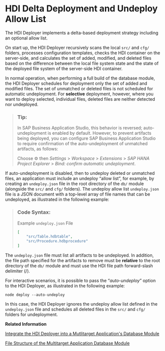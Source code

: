 <!-- loioebb0a1d1d41e4ab0a06ea951717e7d3d -->

<link rel="stylesheet" type="text/css" href="../css/sap-icons.css"/>

# HDI Delta Deployment and Undeploy Allow List

The HDI Deployer implements a delta-based deployment strategy including an optional allow list.

On start up, the HDI Deployer recursively scans the local `src/` and `cfg/` folders, processes configuration templates, checks the HDI container on the server-side, and calculates the set of added, modified, and deleted files based on the difference between the local file system state and the state of the deployed file system of the server-side HDI container.

In normal operation, when performing a full build of the database module, the HDI Deployer schedules for deployment only the set of added and modified files. The set of unmatched or deleted files is not scheduled for automatic undeployment. For **selective** deployment, however, where you want to deploy selected, individual files, deleted files are neither detected nor undeployed.

> ### Tip:  
> In SAP Business Application Studio, this behavior is reversed; auto-undeployment is enabled by default. However, to prevent artifacts being deployed, you can configure SAP Business Application Studio to require confirmation of the auto-undeployment of unmatched artifacts, as follows:
> 
> Choose :gear: then *Settings* \> *Workspace* \> *Extensions* \> *SAP HANA Project Explorer* \> *Bind: confirm automatic undeployment*.

If auto-undeployment is disabled, then to undeploy deleted or unmatched files, an application must include an undeploy “allow list”, for example, by creating an `undeploy.json` file in the root directory of the `db/` module \(alongside the `src/` and `cfg/` folders\). The undeploy allow list `undeploy.json` file is a JSON document with a top-level array of file names that can be undeployed, as illustrated in the following example:

> ### Code Syntax:  
> Example `undeploy.json` File
> 
> ```json
> [
>     "src/Table.hdbtable",
>     "src/Procedure.hdbprocedure"
> ]
> ```

The `undeploy.json` file must list all artifacts to be undeployed. In addition, the file path specified for the artifacts to remove must be **relative** to the root directory of the `db/` module and must use the HDI file path forward-slash delimiter \(/\).

For interactive scenarios, it is possible to pass the “*auto-undeploy*” option to the HDI Deployer, as illustrated in the following example:

```
node deploy --auto-undeploy
```

In this case, the HDI Deployer ignores the undeploy allow list defined in the `undeploy.json` file and schedules all deleted files in the `src/` and `cfg/` folders for undeployment.

**Related Information**  


[Integrate the HDI Deployer into a Mutlitarget Application's Database Module](integrate-the-hdi-deployer-into-a-mutlitarget-application-s-database-modu-0194390.md "Install the HDI Deployer for use by a Multi-Target Application (MTA).")

[File Structure of the Multitarget Application Database Module](file-structure-of-the-multitarget-application-database-module-18ac9fd.md "The structure and hierarchy required in the database module of a multitarget application.")

